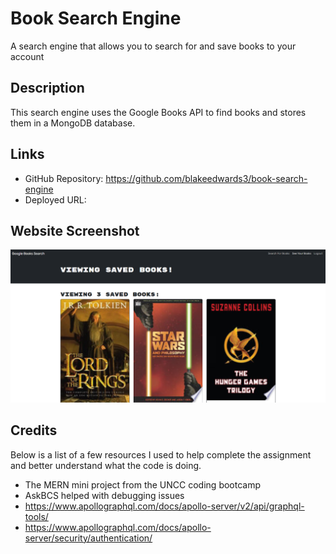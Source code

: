 # Book Search Engine
A search engine that allows you to search for and save books to your account

## Description

This search engine uses the Google Books API to find books and stores them in a MongoDB database. 

## Links

- GitHub Repository: https://github.com/blakeedwards3/book-search-engine
- Deployed URL: 

## Website Screenshot

![Alt text](<images/Screenshot 2023-07-07 160530.png>)

## Credits

Below is a list of a few resources I used to help complete the assignment and better understand what the code is doing.
- The MERN mini project from the UNCC coding bootcamp
- AskBCS helped with debugging issues
- https://www.apollographql.com/docs/apollo-server/v2/api/graphql-tools/
- https://www.apollographql.com/docs/apollo-server/security/authentication/